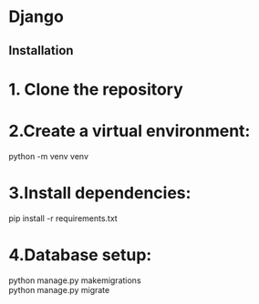 # Django
## Installation

# 1. Clone the repository

# 2.Create a virtual environment:

python -m venv venv

# 3.Install dependencies:

pip install -r requirements.txt

# 4.Database setup:

python manage.py makemigrations  
python manage.py migrate
